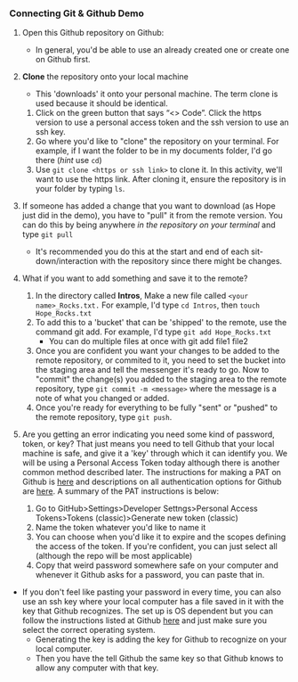 ### Connecting Git & Github Demo

1. Open this Github repository on Github: 
    - In general, you'd be able to use an already created one or create one on Github first.
2. **Clone** the repository onto your local machine
    - This 'downloads' it onto your personal machine. The term clone is used because it should be identical.
    1. Click on the green button that says “<> Code”. Click the https version to use a personal access token and the ssh version to use an ssh key.
    2. Go where you'd like to "clone" the repository on your terminal. For example, if I want the folder to be in my documents folder, I'd go there (*hint* use `cd`)
    3. Use `git clone <https or ssh link>` to clone it. In this activity, we'll want to use the https link. After cloning it, ensure the repository is in your folder by typing `ls`.
3. If someone has added a change that you want to download (as Hope just did in the demo), you have to "pull" it from the remote version. You can do this by being anywhere *in the repository on your terminal* and type `git pull`
    - It's recommended you do this at the start and end of each sit-down/interaction with the repository since there might be changes.
4. What if you want to add something and save it to the remote?
     1. In the directory called **Intros**, Make a new file called `<your name>_Rocks.txt.` For example, I'd type `cd Intros`, then `touch Hope_Rocks.txt`
     2. To add this to a 'bucket' that can be 'shipped' to the remote, use the command git add. For example, I'd type `git add Hope_Rocks.txt`
        - You can do multiple files at once with git add file1 file2
     4. Once you are confident you want your changes to be added to the remote repository, or commited to it, you need to set the bucket into the staging area and tell the messenger it's ready to go. Now to "commit" the change(s) you added to the staging area to the remote repository, type `git commit -m <message>` where the message is a note of what you changed or 
added.
    5. Once you're ready for everything to be fully "sent" or "pushed" to the remote repository, type `git push`.
  
 5. Are you getting an error indicating you need some kind of password, token, or key? That just means you need to tell Github that your local machine is safe, and give it a 'key' through which it can identify you. We will be using a Personal Access Token today although there is another common method described later. The instructions for making a PAT on Github is [here](https://docs.github.com/en/authentication/keeping-your-account-and-data-secure/managing-your-personal-access-tokens) and descriptions on all authentication options for Github are [here](https://docs.github.com/en/authentication/keeping-your-account-and-data-secure/about-authentication-to-github). A summary of the PAT instructions is below:
    1. Go to GitHub>Settings>Developer Settngs>Personal Access Tokens>Tokens (classic)>Generate new token (classic)
    2. Name the token whatever you'd like to name it
    3. You can choose when you'd like it to expire and the scopes defining the access of the token. If you're confident, you can just select all (although the repo will be most applicable)
    4. Copy that weird password somewhere safe on your computer and whenever it Github asks for a password, you can paste that in.
   - If you don't feel like pasting your password in every time, you can also use an ssh key where your local computer has a file saved in it with the key that Github recognizes. The set up is OS dependent but you can follow the instructions listed at Github [here](https://docs.github.com/en/authentication/connecting-to-github-with-ssh/generating-a-new-ssh-key-and-adding-it-to-the-ssh-agent) and just make sure you select the correct operating system.
        - Generating the key is adding the key for Github to recognize on your local computer.
        - Then you have the tell Github the same key so that Github knows to allow any computer with that key.
